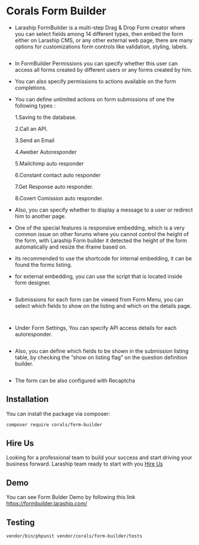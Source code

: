 # Corals Form Builder

- Laraship FormBuilder is a multi-step Drag & Drop Form creator where you can select fields among 14 different types, then embed the form either on Laraship CMS, or any other external web page, there are many options for customizations form controls like validation, styling, labels.

<p><img src="https://www.laraship.com/wp-content/uploads/2018/10/laraship-multistep-formbuilder.png" alt=""></p>


- In FormBuilder Permissions you can specify whether this user can access all forms created by different users or any forms created by him.


- You can also specify permissions to actions available on the form completions.


- You can define unlimited actions on form submissions of one the following types :

  1.Saving to the database.

  2.Call an API.

  3.Send an Email

  4.Aweber Autoresponder

  5.Mailchimp auto responder

  6.Constant contact auto responder

  7.Get Response auto responder.

  8.Covert Comission auto responder.


- Also, you can specify whether to display a message to a user or redirect him to another page.


- One of the special features is responsive embedding, which is a very common issue on other forums where you cannot control the height of the form, with Laraship Form builder it detected the height of the form automatically and resize the iframe based on.


- its recommended to use the shortcode for internal embedding, it can be found the forms listing.


- for external embedding, you can use the script that is located inside form designer.

<p><img src="https://www.laraship.com/wp-content/uploads/2018/10/form_embed.png" alt=""></p>


- Submissions for each form can be viewed from Form Menu, you can select which fields to show on the listing and which on the details page.

<p><img src="https://www.laraship.com/wp-content/uploads/2018/10/laraship-formbuilder-submission-list.png" alt=""></p>
<p><img src="https://www.laraship.com/wp-content/uploads/2018/10/laraship-formbuilder-submission-details.png" alt=""></p>

- Under Form Settings, You can specify API access details for each autoresponder.

<p><img src="https://www.laraship.com/wp-content/uploads/2018/10/laraship-formbuilder-autoresponder-settings.png" alt=""></p>

- Also, you can define which fields to be shown in the submission listing table, by checking the “show on listing flag” on the question definition builder.

<p><img src="https://www.laraship.com/wp-content/uploads/2018/10/laraship-form-builder-selection.png" alt=""></p>

- The form can be also configured with Recaptcha

## Installation

You can install the package via composer:

```bash
composer require corals/form-builder
```
## Hire Us
Looking for a professional team to build your success and start driving your business forward.
Laraship team ready to start with you [Hire Us](https://www.laraship.com/contact)

## Demo
You can see Form Bulder Demo by following this link https://formbuilder.laraship.com/

## Testing

```bash
vendor/bin/phpunit vendor/corals/form-builder/tests 
```

